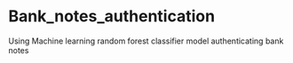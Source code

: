 # Bank_notes_authentication
Using Machine learning random forest classifier model authenticating bank notes  
